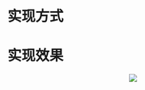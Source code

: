 # 实现方式








# 实现效果
<div align="center">
  <img src="https://github.com/Ljm200301/ljm/blob/main/pictures/optimized_SM3.png">
</div>

